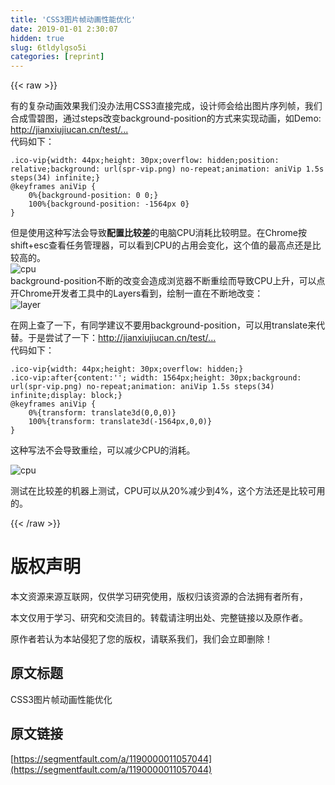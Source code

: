 ```yaml
---
title: 'CSS3图片帧动画性能优化' 
date: 2019-01-01 2:30:07
hidden: true
slug: 6tldylgso5i
categories: [reprint]
---
```


{{< raw >}}

                    
<p>有的复杂动画效果我们没办法用CSS3直接完成，设计师会给出图片序列帧，我们合成雪碧图，通过steps改变background-position的方式来实现动画，如Demo: <a href="http://jianxiujiucan.cn/test/ani/ani-bg.html" rel="nofollow noreferrer" target="_blank">http://jianxiujiucan.cn/test/...</a><br>代码如下：</p>
<div class="widget-codetool" style="display:none;">
      <div class="widget-codetool--inner">
      <span class="selectCode code-tool" data-toggle="tooltip" data-placement="top" title="" data-original-title="全选"></span>
      <span type="button" class="copyCode code-tool" data-toggle="tooltip" data-placement="top" data-clipboard-text=".ico-vip{width: 44px;height: 30px;overflow: hidden;position: relative;background: url(spr-vip.png) no-repeat;animation: aniVip 1.5s steps(34) infinite;}
@keyframes aniVip {
    0%{background-position: 0 0;}  
    100%{background-position: -1564px 0}
}" title="" data-original-title="复制"></span>
      <span type="button" class="saveToNote code-tool" data-toggle="tooltip" data-placement="top" title="" data-original-title="放进笔记"></span>
      </div>
      </div><pre class="css hljs"><code class="css"><span class="hljs-selector-class">.ico-vip</span>{<span class="hljs-attribute">width</span>: <span class="hljs-number">44px</span>;<span class="hljs-attribute">height</span>: <span class="hljs-number">30px</span>;<span class="hljs-attribute">overflow</span>: hidden;<span class="hljs-attribute">position</span>: relative;<span class="hljs-attribute">background</span>: <span class="hljs-built_in">url</span>(spr-vip.png) no-repeat;<span class="hljs-attribute">animation</span>: aniVip <span class="hljs-number">1.5s</span> <span class="hljs-built_in">steps</span>(34) infinite;}
@<span class="hljs-keyword">keyframes</span> aniVip {
    0%{<span class="hljs-attribute">background-position</span>: <span class="hljs-number">0</span> <span class="hljs-number">0</span>;}  
    100%{<span class="hljs-attribute">background-position</span>: -<span class="hljs-number">1564px</span> <span class="hljs-number">0</span>}
}</code></pre>
<p>但是使用这种写法会导致<strong>配置比较差</strong>的电脑CPU消耗比较明显。在Chrome按shift+esc查看任务管理器，可以看到CPU的占用会变化，这个值的最高点还是比较高的。<br><span class="img-wrap"><img data-src="/img/remote/1460000011058300" src="https://static.alili.tech/img/remote/1460000011058300" alt="cpu" title="cpu" style="cursor: pointer;"></span><br>background-position不断的改变会造成浏览器不断重绘而导致CPU上升，可以点开Chrome开发者工具中的Layers看到，绘制一直在不断地改变：<br><span class="img-wrap"><img data-src="/img/remote/1460000011057418" src="https://static.alili.tech/img/remote/1460000011057418" alt="layer" title="layer" style="cursor: pointer;"></span></p>
<p>在网上查了一下，有同学建议不要用background-position，可以用translate来代替。于是尝试了一下：<a href="http://jianxiujiucan.cn/test/ani/ani.html" rel="nofollow noreferrer" target="_blank">http://jianxiujiucan.cn/test/...</a><br>代码如下：</p>
<div class="widget-codetool" style="display:none;">
      <div class="widget-codetool--inner">
      <span class="selectCode code-tool" data-toggle="tooltip" data-placement="top" title="" data-original-title="全选"></span>
      <span type="button" class="copyCode code-tool" data-toggle="tooltip" data-placement="top" data-clipboard-text=".ico-vip{width: 44px;height: 30px;overflow: hidden;}
.ico-vip:after{content:''; width: 1564px;height: 30px;background: url(spr-vip.png) no-repeat;animation: aniVip 1.5s steps(34) infinite;display: block;}
@keyframes aniVip {
    0%{transform: translate3d(0,0,0)}  
    100%{transform: translate3d(-1564px,0,0)}
}" title="" data-original-title="复制"></span>
      <span type="button" class="saveToNote code-tool" data-toggle="tooltip" data-placement="top" title="" data-original-title="放进笔记"></span>
      </div>
      </div><pre class="css hljs"><code class="css"><span class="hljs-selector-class">.ico-vip</span>{<span class="hljs-attribute">width</span>: <span class="hljs-number">44px</span>;<span class="hljs-attribute">height</span>: <span class="hljs-number">30px</span>;<span class="hljs-attribute">overflow</span>: hidden;}
<span class="hljs-selector-class">.ico-vip</span><span class="hljs-selector-pseudo">:after</span>{<span class="hljs-attribute">content</span>:<span class="hljs-string">''</span>; <span class="hljs-attribute">width</span>: <span class="hljs-number">1564px</span>;<span class="hljs-attribute">height</span>: <span class="hljs-number">30px</span>;<span class="hljs-attribute">background</span>: <span class="hljs-built_in">url</span>(spr-vip.png) no-repeat;<span class="hljs-attribute">animation</span>: aniVip <span class="hljs-number">1.5s</span> <span class="hljs-built_in">steps</span>(34) infinite;<span class="hljs-attribute">display</span>: block;}
@<span class="hljs-keyword">keyframes</span> aniVip {
    0%{<span class="hljs-attribute">transform</span>: <span class="hljs-built_in">translate3d</span>(0,0,0)}  
    100%{<span class="hljs-attribute">transform</span>: <span class="hljs-built_in">translate3d</span>(-1564px,0,0)}
}</code></pre>
<p>这种写法不会导致重绘，可以减少CPU的消耗。</p>
<p><span class="img-wrap"><img data-src="/img/remote/1460000011058301" src="https://static.alili.tech/img/remote/1460000011058301" alt="cpu" title="cpu" style="cursor: pointer;"></span></p>
<p>测试在比较差的机器上测试，CPU可以从20%减少到4%，这个方法还是比较可用的。</p>

                
{{< /raw >}}

# 版权声明
本文资源来源互联网，仅供学习研究使用，版权归该资源的合法拥有者所有，

本文仅用于学习、研究和交流目的。转载请注明出处、完整链接以及原作者。

原作者若认为本站侵犯了您的版权，请联系我们，我们会立即删除！

## 原文标题
CSS3图片帧动画性能优化

## 原文链接
[https://segmentfault.com/a/1190000011057044](https://segmentfault.com/a/1190000011057044)

